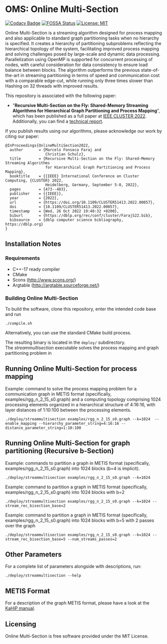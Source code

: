 # OMS: Online Multi-Section
[![Codacy Badge](https://app.codacy.com/project/badge/Grade/90c5cca9a6384fbbbe28220cb20b8e53)](https://app.codacy.com/gh/KaHIP/OnlineMultiSection/dashboard?utm_source=gh&utm_medium=referral&utm_content=&utm_campaign=Badge_grade)
[![FOSSA Status](https://app.fossa.com/api/projects/git%2Bgithub.com%2FKaHIP%2FOnlineMultiSection.svg?type=shield&issueType=license)](https://app.fossa.com/projects/git%2Bgithub.com%2FKaHIP%2FOnlineMultiSection?ref=badge_shield&issueType=license)
[![License: MIT](https://img.shields.io/badge/License-MIT-yellow.svg)](https://opensource.org/licenses/MIT)

Online Multi-Section is a streaming algorithm designed for process mapping and also applicable to standard graph partitioning tasks when no hierarchy is specified.
It creates a hierarchy of partitioning subproblems reflecting the hierarchical topology of the system, facilitating improved process mapping and solving challenges posed by large-scale and dynamic data processing.
Parallelization using OpenMP is supported for concurrent processing of nodes, with careful consideration for data consistency to ensure load balance between blocks.
The algorithm outperforms the previous state-of-the-art in streaming partitioning in terms of speed and communication cost with a comparable edge-cut, while running only three times slower than Hashing on 32 threads with improved results.


This repository is associated with the following paper:

 - "**Recursive Multi-Section on the Fly: Shared-Memory Streaming Algorithms for Hierarchical Graph Partitioning and Process Mapping**", which has been published as a full paper at [IEEE CLUSTER 2022](https://ieeexplore.ieee.org/stamp/stamp.jsp?tp=&arnumber=9912716). 
Additionally, you can find a [technical report](https://arxiv.org/pdf/2202.00394.pdf).

If you publish results using our algorithms, please acknowledge our work by citing our paper:

```
@InProceedings{OnlineMultiSection2022,
  author       = {Marcelo Fonseca Faraj and
                  Christian Schulz},
  title        = {Recursive Multi-Section on the Fly: Shared-Memory Streaming Algorithms
                  for Hierarchical Graph Partitioning and Process Mapping},
  booktitle    = {{IEEE} International Conference on Cluster Computing, {CLUSTER} 2022,
                  Heidelberg, Germany, September 5-8, 2022},
  pages        = {473--483},
  publisher    = {{IEEE}},
  year         = {2022},
  url          = {https://doi.org/10.1109/CLUSTER51413.2022.00057},
  doi          = {10.1109/CLUSTER51413.2022.00057},
  timestamp    = {Wed, 26 Oct 2022 19:40:32 +0200},
  biburl       = {https://dblp.org/rec/conf/cluster/FarajS22.bib},
  bibsource    = {dblp computer science bibliography, https://dblp.org}
}
```

## Installation Notes

### Requirements

* C++-17 ready compiler 
* CMake 
* Scons (http://www.scons.org/)
* Argtable (http://argtable.sourceforge.net/)

### Building Online Multi-Section

To build the software, clone this repository, enter the intended code base and run
```shell
./compile.sh
```

Alternatively, you can use the standard CMake build process.

The resulting binary is located in the `deploy/` subdirectory.       
The *streammultisection* executable solves the process mapping and graph partitioning problem in 

## Running Online Multi-Section for process mapping

Example: command to solve the process mapping problem for a communication graph in METIS format (specifically, examples/rgg_n_2_15_s0.graph) and a computing topology comprising 1024 processing elements organized in a hierarchical structure of 4:16:16, with layer distances of 1:10:100 between the processing elements.

```shell
./deploy/streammultisection examples/rgg_n_2_15_s0.graph --k=1024  --enable_mapping --hierarchy_parameter_string=4:16:16 --distance_parameter_string=1:10:100
```

## Running Online Multi-Section for graph partitioning (Recursive b-Section)

Example: commands to partition a graph in METIS format (specifically, examples/rgg_n_2_15_s0.graph) into 1024 blocks (b=4 is implicit).

```shell
./deploy/streammultisection examples/rgg_n_2_15_s0.graph --k=1024  
```

Example: command to partition a graph in METIS format (specifically, examples/rgg_n_2_15_s0.graph) into 1024 blocks with b=2

```shell
./deploy/streammultisection examples/rgg_n_2_15_s0.graph --k=1024 --stream_rec_bisection_base=2
```

Example: command to partition a graph in METIS format (specifically, examples/rgg_n_2_15_s0.graph) into 1024 blocks with b=5 with 2 passes over the graph

```shell
./deploy/streammultisection examples/rgg_n_2_15_s0.graph --k=1024 --stream_rec_bisection_base=5 --num_streams_passes=2
```

## Other Parameters

For a complete list of parameters alongside with descriptions, run:

```shell
./deploy/streammultisection --help
```

## METIS Format

For a description of the graph METIS format, please have a look at the [KaHiP manual](https://github.com/KaHIP/KaHIP/raw/master/manual/kahip.pdf).

## Licensing

Online Multi-Section is free software provided under the MIT License.


